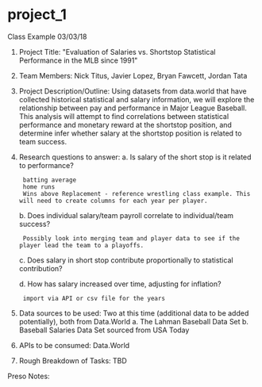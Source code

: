 # project_1
Class Example 03/03/18
1. Project Title:  "Evaluation of Salaries vs. Shortstop Statistical Performance in the MLB since 1991"
2. Team Members:  Nick Titus, Javier Lopez, Bryan Fawcett, Jordan Tata
3. Project Description/Outline:  Using datasets from data.world that have collected historical statistical and salary information, 
    we will explore the relationship between pay and performance in Major League Baseball. This analysis will attempt to find 
    correlations between statistical performance and monetary reward at the shortstop position, and determine infer whether salary 
    at the shortstop position is related to team success. 
4. Research questions to answer:
    a. Is salary of the short stop is it related to performance? 
        
        batting average
        home runs
        Wins above Replacement - reference wrestling class example. This will need to create columns for each year per player.
    
    b. Does individual salary/team payroll correlate to individual/team success?
    
        Possibly look into merging team and player data to see if the player lead the team to a playoffs.
        
    c. Does salary in short stop contribute proportionally to statistical contribution?
    
    d. How has salary increased over time, adjusting for inflation?
    
        import via API or csv file for the years
    
5. Data sources to be used:  Two at this time (additional data to be added potentially), both from Data.World 
    a. The Lahman Baseball Data Set 
    b. Baseball Salaries Data Set sourced from USA Today
6. APIs to be consumed:  Data.World
7. Rough Breakdown of Tasks:
    TBD
    
Preso Notes:
